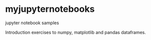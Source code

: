 # myjupyternotebooks
jupyter notebook samples

Introduction exercises to numpy, matplotlib and pandas dataframes.

